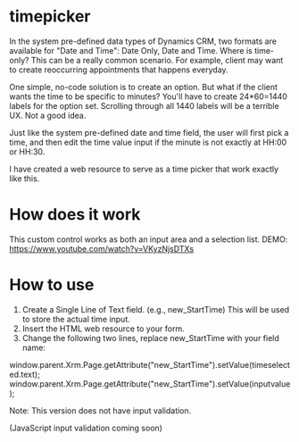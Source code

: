 # timepicker

In the system pre-defined data types of Dynamics CRM, two formats are available for "Date and Time": Date Only, Date and Time. Where is time-only? This can be a really common scenario. For example, client may want to create reoccurring appointments that happens everyday.

One simple, no-code solution is to create an option. But what if the client wants the time to be specific to minutes? You'll have to create 24*60=1440 labels for the option set. Scrolling through all 1440 labels will be a terrible UX. Not a good idea.

Just like the system pre-defined date and time field, the user will first pick a time, and then edit the time value input if the minute is not exactly at HH:00 or HH:30.

I have created a web resource to serve as a time picker that work exactly like this.

# How does it work
This custom control works as both an input area and a selection list.
DEMO: https://www.youtube.com/watch?v=VKyzNjsDTXs

# How to use
1. Create a Single Line of Text field. (e.g., new_StartTime) This will be used to store the actual time input.
2. Insert the HTML web resource to your form.
3. Change the following two lines, replace new_StartTime with your field name:

window.parent.Xrm.Page.getAttribute("new_StartTime").setValue(timeselected.text);
window.parent.Xrm.Page.getAttribute("new_StartTime").setValue(inputvalue);

Note: This version does not have input validation. 

(JavaScript input validation coming soon)
